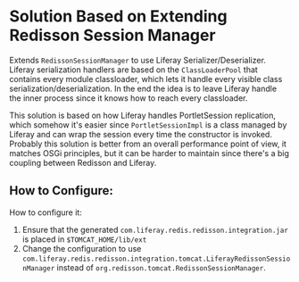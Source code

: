 # Solution Based on Extending Redisson Session Manager

Extends `RedissonSessionManager` to use Liferay Serializer/Deserializer. Liferay serialization handlers are based on the `ClassLoaderPool` that contains every module classloader, which lets it handle every visible class serialization/deserialization. In the end the idea is to leave Liferay handle the inner process since it knows how to reach every classloader.

This solution is based on how Liferay handles PortletSession replication, which somehow it's easier since `PortletSessionImpl` is a class managed by Liferay and can wrap the session every time the constructor is invoked. Probably this solution is better from an overall performance point of view, it matches OSGi principles, but it can be harder to maintain since there's a big coupling between Redisson and Liferay.


## How to Configure:
How to configure it:

   1. Ensure that the generated `com.liferay.redis.redisson.integration.jar` is placed in `$TOMCAT_HOME/lib/ext`
   2. Change the configuration to use `com.liferay.redis.redisson.integration.tomcat.LiferayRedissonSessionManager` instead of `org.redisson.tomcat.RedissonSessionManager`.

